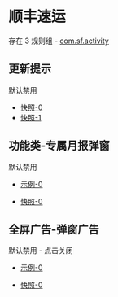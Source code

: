 # 顺丰速运

存在 3 规则组 - [com.sf.activity](/src/apps/com.sf.activity.ts)

## 更新提示

默认禁用

- [快照-0](https://i.gkd.li/i/12642445)
- [快照-1](https://i.gkd.li/i/13291144)

## 功能类-专属月报弹窗

默认禁用

- [示例-0](https://m.gkd.li/57941037/83023ed5-f143-4355-9fff-e078011dfa4a)

- [快照-0](https://i.gkd.li/i/12642441)

## 全屏广告-弹窗广告

默认禁用 - 点击关闭

- [示例-0](https://m.gkd.li/57941037/6baf1ea4-9424-4360-b28b-7907b0d7aa4a)

- [快照-0](https://i.gkd.li/i/14502128)
